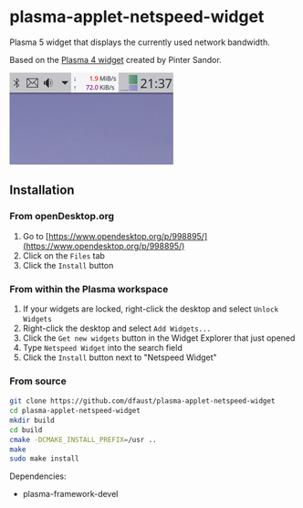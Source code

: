# plasma-applet-netspeed-widget

Plasma 5 widget that displays the currently used network bandwidth.

Based on the [Plasma 4 widget](http://kde-apps.org/content/show.php/netspeed-plasmoid?content=140504) created by Pinter Sandor.

![Screen shot of plasma-applet-netspeed-widget](netspeed-widget.png)

## Installation

### From openDesktop.org

1. Go to [https://www.opendesktop.org/p/998895/](https://www.opendesktop.org/p/998895/)
2. Click on the `Files` tab
3. Click the `Install` button

### From within the Plasma workspace

1. If your widgets are locked, right-click the desktop and select `Unlock Widgets`
2. Right-click the desktop and select `Add Widgets...`
3. Click the `Get new widgets` button in the Widget Explorer that just opened
4. Type `Netspeed Widget` into the search field
5. Click the `Install` button next to "Netspeed Widget"

### From source

```bash
git clone https://github.com/dfaust/plasma-applet-netspeed-widget
cd plasma-applet-netspeed-widget
mkdir build
cd build
cmake -DCMAKE_INSTALL_PREFIX=/usr ..
make
sudo make install
```

Dependencies:

* plasma-framework-devel
